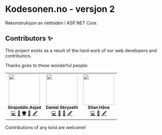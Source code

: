# Kodesonen.no - versjon 2
Rekonstruksjon av nettsiden i ASP.NET Core. 

## Contributors ✨
This project exists as a result of the hard work of our web developers and contributors. 

Thanks goes to these wonderful people:

<table>
    <tr>
        <td align="center">
            <a href="https://github.com/sirasjad">
                <img src="https://avatars.githubusercontent.com/u/8083228" width="100px;" /><br />
                <sub><b>Sirajuddin Asjad</b></sub>
            </a><br />
            <a href="#" title="Code">💻</a> 
            <a href="#" title="Maintenance">🚧</a> 
            <a href="#" title="Security">🛡️</a> 
            <a href="#" title="Documentation">📖</a> 
            <a href="#" title="Content">🖋</a> 
        </td>
        <td align="center">
            <a href="https://github.com/Danielskry">
                <img src="https://avatars.githubusercontent.com/u/15195014" width="100px;" /><br />
                <sub><b>Daniel Skryseth</b></sub>
            </a><br />
            <a href="#" title="Code">💻</a> 
            <a href="#" title="Design">🎨</a> 
            <a href="#" title="Documentation">📖</a> 
            <a href="#" title="Content">🖋</a> 
        </td>
        <td align="center">
            <a href="https://github.com/StanlyLife">
                <img src="https://avatars.githubusercontent.com/u/13099896" width="100px;" /><br />
                <sub><b>Stian Håve</b></sub>
            </a><br />
            <a href="#" title="Code">💻</a> 
            <a href="#" title="Documentation">📖</a> 
            <a href="#" title="Content">🖋</a> 
        </td>
    </tr>
</table>

Contributions of any kind are welcome!

